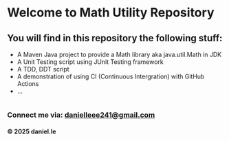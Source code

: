 # Welcome to Math Utility Repository

## You will find in this repository the following stuff:

* A Maven Java project to provide a Math library aka java.util.Math in JDK
* A Unit Testing script using JUnit Testing framework
* A TDD, DDT script
* A demonstration of using CI (Continuous Intergration) with GitHub Actions
* ...

![]()

### Connect me via: danielleee241@gmail.com

#### &#169; 2025 daniel.le